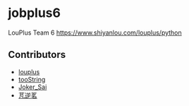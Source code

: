 # jobplus6
LouPlus Team 6 https://www.shiyanlou.com/louplus/python

## Contributors

* [louplus](https://github.com/louplus)
* [tooString](https://github.com/tooString)
* [Joker_Sai](https://github.com/SaiV2012)
* [芃逆茗](https://github.com/Sophie521)
